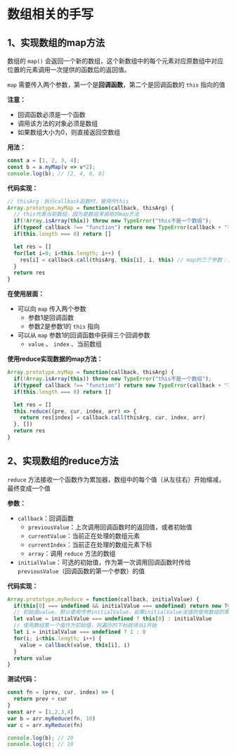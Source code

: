 # 数组相关的手写

## 1、实现数组的map方法

数组的 `map()` 会返回一个新的数组，这个新数组中的每个元素对应原数组中对应位置的元素调用一次提供的函数后的返回值。

`map` 需要传入两个参数，第一个是**回调函数**，第二个是回调函数的 `this` 指向的值



**注意：**

- 回调函数必须是一个函数
- 调用该方法的对象必须是数组
- 如果数组大小为0，则直接返回空数组

**用法：**

```js
const a = [1, 2, 3, 4];
const b = a.myMap(v => v*2);
console.log(b); // [2, 4, 6, 8]
```

**代码实现：**

```js
// thisArg：执行callback函数时，被用作this
Array.prototype.myMap = function(callback, thisArg) {
  // this代表当前数组，因为是数组来调用的map方法
  if(!Array.isArray(this)) throw new TypeError("this不是一个数组");
  if(typeof callback !== "function") return new TypeError(callback + "不是一个函数");
  if(this.length === 0) return []

  let res = []
  for(let i=0; i<this.length; i++) {
    res[i] = callback.call(thisArg, this[i], i, this) // map的三个参数：当前遍历值，当前遍历位置，整个数组
  }
  return res
}
```

**在使用层面：**

- 可以向 `map` 传入两个参数
  - 参数1是回调函数
  - 参数2是参数1的 `this` 指向
- 可以从 `map` 参数1的回调函数中获得三个回调参数
  - `value` 、 `index` 、当前数组



**使用reduce实现数据的map方法：**

```js
Array.prototype.myMap = function(callback, thisArg) {
  if(!Array.isArray(this)) throw new TypeError("this不是一个数组");
  if(typeof callback !== "function") return new TypeError(callback + "不是一个函数");
  if(this.length === 0) return []

  let res = []
  this.reduce((pre, cur, index, arr) => {
    return res[index] = callback.call(thisArg, cur, index, arr)
  }, [])
  return res
}
```



## 2、实现数组的reduce方法

`reduce` 方法接收一个函数作为累加器，数组中的每个值（从左往右）开始缩减，最终变成一个值

**参数：**

- `callback`：回调函数
  - `previousValue`：上次调用回调函数时的返回值，或者初始值
  - `currentValue`：当前正在处理的数组元素
  - `currentIndex`：当前正在处理的数组元素下标
  - `array`：调用 `reduce` 方法的数组
- `initialValue`：可选的初始值，作为第一次调用回调函数时传给 `previousValue`（回调函数的第一个参数）的值

**代码实现：**

```js
Array.prototype.myReduce = function(callback, initialValue) {
  if(this[0] === undefined && initialValue === undefined) return new TypeError("reduce数组为空并且初始值为空")
  // 初始值value，默认使用传参initialValue，如果initialValue没值则使用数组的第一个值
  let value = initialValue === undefined ? this[0] : initialValue
  // 使用数组第一个值作为初始值，则遍历的下标就得从1开始
  let i = initialValue === undefined ? 1 : 0
  for(i; i<this.length; i++) {
    value = callback(value, this[i], i)
  }
  return value
}
```

**测试代码：**

```js
const fn = (prev, cur, index) => {
  return prev + cur
}
const arr = [1,2,3,4]
var b = arr.myReduce(fn, 10)
var c = arr.myReduce(fn)

console.log(b); // 20
console.log(c); // 10
```









